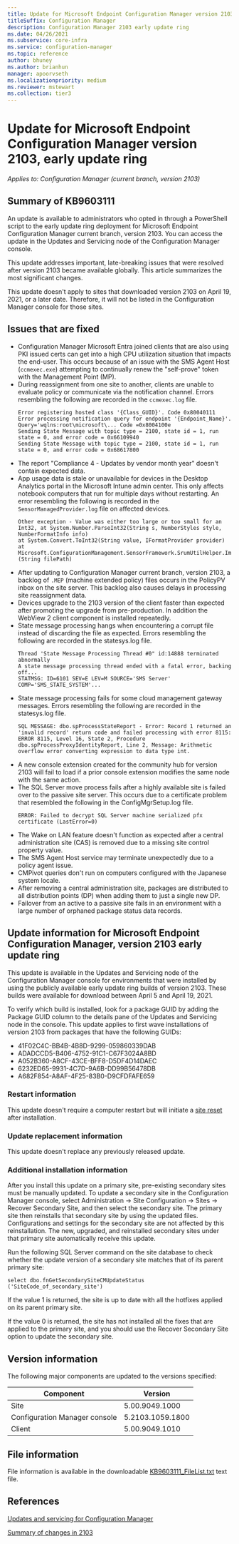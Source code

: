 ```yaml
---
title: Update for Microsoft Endpoint Configuration Manager version 2103, early update ring
titleSuffix: Configuration Manager
description: Configuration Manager 2103 early update ring
ms.date: 04/26/2021
ms.subservice: core-infra
ms.service: configuration-manager
ms.topic: reference
author: bhuney
ms.author: brianhun
manager: apoorvseth
ms.localizationpriority: medium
ms.reviewer: mstewart
ms.collection: tier3
---
```

# Update for Microsoft Endpoint Configuration Manager version 2103, early update ring

*Applies to: Configuration Manager (current branch, version 2103)*

## Summary of KB9603111
An update is available to administrators who opted in through a PowerShell script to the early update ring deployment for Microsoft Endpoint Configuration Manager current branch, version 2103. You can access the update in the Updates and Servicing node of the Configuration Manager console.

This update addresses important, late-breaking issues that were resolved after version 2103 became available globally. This article summarizes the most significant changes.

This update doesn't apply to sites that downloaded version 2103 on April 19, 2021, or a later date. Therefore, it will not be listed in the Configuration Manager console for those sites.

## Issues that are fixed

- Configuration Manager Microsoft Entra joined clients that are also using PKI issued certs can get into a high CPU utilization situation that impacts the end-user. This occurs because of an issue with the SMS Agent Host (`ccmexec.exe`) attempting to continually renew the "self-prove" token with the Management Point (MP).
- During reassignment from one site to another, clients are unable to evaluate policy or communicate via the notification channel. Errors resembling the following are recorded in the `ccmexec.log` file.
   ```text
   Error registering hosted class '{Class_GUID}'. Code 0x80040111
   Error processing notification query for endpoint '{Endpoint_Name}'. Query='wqlns:root\microsoft\... Code =0x8004100e
   Sending State Message with topic type = 2100, state id = 1, run state = 0, and error code = 0x66109940
   Sending State Message with topic type = 2100, state id = 1, run state = 0, and error code = 0x68617800
   ```
- The report "Compliance 4 - Updates by vendor month year" doesn't contain expected data.
- App usage data is stale or unavailable for devices in the Desktop Analytics portal in the Microsoft Intune admin center. This only affects notebook computers that run for multiple days without restarting. An error resembling the following is recorded in the `SensorManagedProvider.log` file on affected devices.
   ```text
   Other exception - Value was either too large or too small for an Int32, at System.Number.ParseInt32(String s, NumberStyles style, NumberFormatInfo info)
   at System.Convert.ToInt32(String value, IFormatProvider provider)
   at Microsoft.ConfigurationManagement.SensorFramework.SrumUtilHelper.ImportCsvToDataTable[T](String filePath)
   ```
- After updating to Configuration Manager current branch, version 2103, a backlog of `.MEP` (machine extended policy) files occurs in the PolicyPV inbox on the site server. This backlog also causes delays in processing site reassignment data.
- Devices upgrade to the 2103 version of the client faster than expected after promoting the upgrade from pre-production. In addition the WebView 2 client component is installed repeatedly.
- State message processing hangs when encountering a corrupt file instead of discarding the file as expected. Errors resembling the following are recorded in the statesys.log file.
   ```text
   Thread 'State Message Processing Thread #0" id:14888 terminated abnormally
   A state message processing thread ended with a fatal error, backing off...
   STATMSG: ID=6101 SEV=E LEV=M SOURCE='SMS Server' COMP='SMS_STATE_SYSTEM'...
   ```
- State message processing fails for some cloud management gateway messages. Errors resembling the following are recorded in the statesys.log file.
   ```text
   SQL MESSAGE: dbo.spProcessStateReport - Error: Record 1 returned an 'invalid record' return code and failed processing with error 8115: ERROR 8115, Level 16, State 2, Procedure dbo.spProcessProxyIdentityReport, Line 2, Message: Arithmetic overflow error converting expression to data type int.
   ```
- A new console extension created for the community hub for version 2103 will fail to load if a prior console extension modifies the same node with the same action.
- The SQL Server move process fails after a highly available site is failed over to the passive site server. This occurs due to a certificate problem that resembled the following in the ConfigMgrSetup.log file.
   ```text
   ERROR: Failed to decrypt SQL Server machine serialized pfx certificate (LastError=0)
   ```
- The Wake on LAN feature doesn't function as expected after a central administration site (CAS) is removed due to a missing site control property value.
- The SMS Agent Host service may terminate unexpectedly due to a policy agent issue.
- CMPivot queries don't run on computers configured with the Japanese system locale.
- After removing a central administration site, packages are distributed to all distribution points (DP) when adding them to just a single new DP.
- Failover from an active to a passive site fails in an environment with a large number of orphaned package status data records.

## Update information for Microsoft Endpoint Configuration Manager, version 2103 early update ring
This update is available in the Updates and Servicing node of the Configuration Manager console for environments that were installed by using the publicly available early update ring builds of version 2103. These builds were available for download between April 5 and April 19, 2021.

To verify which build is installed, look for a package GUID by adding the Package GUID column to the details pane of the Updates and Servicing node in the console. This update applies to first wave installations of version 2103 from packages that have the following GUIDs:

- 41F02C4C-BB4B-4B8D-9299-059860339DAB
- ADADCCD5-B406-4752-91C1-C67F3024A8BD
- A052B360-A8CF-43CE-BFF8-D5DF4D14DAEC
- 6232ED65-9931-4C7D-9A6B-DD99B56478DB
- A682F854-A8AF-4F25-83B0-D9CFDFAFE659

### Restart information
This update doesn't require a computer restart but will initiate a [site reset](../../core/servers/manage/modify-your-infrastructure.md#bkmk_reset) after installation.

### Update replacement information
This update doesn't replace any previously released update.

### Additional installation information
After you install this update on a primary site, pre-existing secondary sites must be manually updated. To update a secondary site in the Configuration Manager console, select Administration -> Site Configuration -> Sites -> Recover Secondary Site, and then select the secondary site. The primary site then reinstalls that secondary site by using the updated files. Configurations and settings for the secondary site are not affected by this reinstallation. The new, upgraded, and reinstalled secondary sites under that primary site automatically receive this update.

Run the following SQL Server command on the site database to check whether the update version of a secondary site matches that of its parent primary site:
   ```code
   select dbo.fnGetSecondarySiteCMUpdateStatus ('SiteCode_of_secondary_site')
   ```
If the value 1 is returned, the site is up to date with all the hotfixes applied on its parent primary site.

If the value 0 is returned, the site has not installed all the fixes that are applied to the primary site, and you should use the Recover Secondary Site option to update the secondary site.

## Version information
The following major components are updated to the versions specified:

|Component |Version |
|---|---|
| Site | 5.00.9049.1000 |
| Configuration Manager console | 5.2103.1059.1800 |
| Client | 5.00.9049.1010 |

## File information
File information is available in the downloadable [KB9603111_FileList.txt](https://aka.ms/KB9603111_FileList) text file.

## References
[Updates and servicing for Configuration Manager](../../core/servers/manage/updates.md)

[Summary of changes in 2103](../../hotfix/2103/9210721.md)

